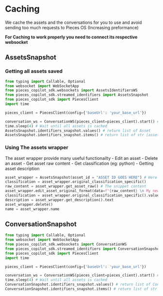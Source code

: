 # Caching 

We cache the assets and the conversations for you to use and avoid sending too much requests to Pieces OS (Increasing preformance)

**For Caching to work properly you need to connect its respective websocket**

## AssetsSnapshot
### Getting all assets saved

```python
from typing import Callable, Optional
from websocket import WebSocketApp
from pieces_copilot_sdk.websockets import AssetsIdentifiersWS
from pieces_copilot_sdk.streamed_identifiers import AssetsSnapshot
from pieces_copilot_sdk import PiecesClient
import time

pieces_client = PiecesClient(config={'baseUrl': 'your_base_url'})

conversation_ws = ConversationWS(pieces_client=pieces_client).start() # Need to connect to the websocket
time.sleep(4) # Wait until all assets is cached 
AssetsSnapshot.identifiers_snapshot.values() # return list of Asset
AssetsSnapshot.identifiers_snapshot.items() # return list of str (assets ids)
```
### Using The assets wrapper
The asset wrapper provide many useful functionailty 
	- Edit an asset
	- Delete an asset
	- Get asset raw content
	- Get classification (eg: python)
	- Getting asset description

```python
asset_wrapper = AssetsSnapshot(asset_id = "ASSET ID GOES HERE") # Here it should be one from the AssetsSnapshot.identifiers_snapshot.items()
classification = asset_wrapper.original_classification_specific()
raw_content = asset_wrapper.get_asset_raw() # The snippet content
asset_wrapper.edit_asset_original_format(data=f"{raw_content} \n My new content goes here") # Here it will edit the asset content
classification = asset_wrapper.original_classification_specific().value # Classification eg. python
description = asset_wrapper.get_description().text
asset_wrapper.delete()
name = asset_wrapper.name
```


## ConversationSnapshot
```python
from typing import Callable, Optional
from websocket import WebSocketApp
from pieces_copilot_sdk.websockets import ConversationWS
from pieces_copilot_sdk.streamed_identifiers import ConversationSnapshot
from pieces_copilot_sdk import PiecesClient
import time

pieces_client = PiecesClient(config={'baseUrl': 'your_base_url'})

conversation_ws = ConversationWS(pieces_client=pieces_client).start() # Need to connect to the websocket
time.sleep(4) # Wait until all assets is cached 
ConversationSnapshot.identifiers_snapshot.values() # return list of Conversations
ConversationSnapshot.identifiers_snapshot.items() # return list of str (conversations ids)
```

